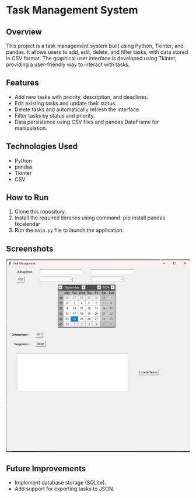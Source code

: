 # Task Management System

## Overview
This project is a task management system built using Python, Tkinter, and pandas. It allows users to add, edit, delete, and filter tasks, with data stored in CSV format. The graphical user interface is developed using Tkinter, providing a user-friendly way to interact with tasks.

## Features
- Add new tasks with priority, description, and deadlines.
- Edit existing tasks and update their status.
- Delete tasks and automatically refresh the interface.
- Filter tasks by status and priority.
- Data persistence using CSV files and pandas DataFrame for manipulation.

## Technologies Used
- Python
- pandas
- Tkinter
- CSV

## How to Run
1. Clone this repository.
2. Install the required libraries using command: pip install pandas tkcalendar
3. Run the `main.py` file to launch the application.

## Screenshots
![Task Management System](image.png)


## Future Improvements
- Implement database storage (SQLite).
- Add support for exporting tasks to JSON.